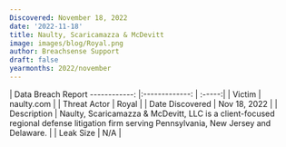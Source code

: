```yaml
---
Discovered: November 18, 2022
date: '2022-11-18'
title: Naulty, Scaricamazza & McDevitt
image: images/blog/Royal.png
author: Breachsense Support
draft: false
yearmonths: 2022/november
---
```



| Data Breach Report
------------:     |:-------------:    | :-----:|
| Victim      | naulty.com      | 
| Threat Actor      | Royal      | 
| Date Discovered      | Nov 18, 2022      | 
| Description      | Naulty, Scaricamazza & McDevitt, LLC is a client-focused regional defense litigation firm serving Pennsylvania, New Jersey and Delaware.      | 
| Leak Size      | N/A      | 

